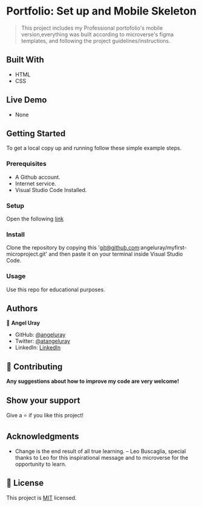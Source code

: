 # Portfolio: Set up and Mobile Skeleton

> This project includes my Professional portofolio's mobile version,everything was built according to microverse's figma templates, and following the project guidelines/instructions.


## Built With

- HTML
- CSS

## Live Demo 

* None 


## Getting Started

To get a local copy up and running follow these simple example steps.

### Prerequisites

- A Github account.
- Internet service.
- Visual Studio Code Installed.

### Setup

Open the following [link](git@github.com:angeluray/professional-portfolio.git)

### Install

Clone the repository by copying this 'git@github.com:angeluray/myfirst-microproject.git' and then paste it on your terminal inside Visual Studio Code.

### Usage

Use this repo for educational purposes.  

## Authors

👤 **Angel Uray**

- GitHub: [@angeluray](https://github.com/angeluray)
- Twitter: [@atangeluray](https://twitter.com/atangeluray)
- LinkedIn: [LinkedIn](linkedin.com/in/angeluray-jobs)

## 🤝 Contributing

**Any suggestions about how to improve my code are very welcome!**

## Show your support

Give a ⭐️ if you like this project!

## Acknowledgments

- Change is the end result of all true learning. – Leo Buscaglia, special thanks to Leo for this inspirational message and to microverse for the opportunity to learn.

## 📝 License

This project is [MIT](./MIT.md) licensed.
